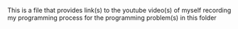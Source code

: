 This is a file that provides link(s) to the youtube video(s) of myself recording my programming process for the programming problem(s) in this folder

